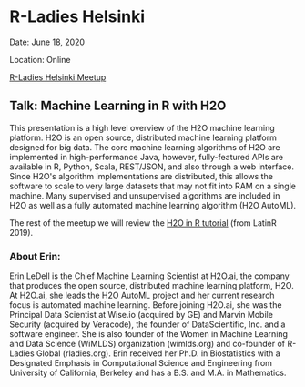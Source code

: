 # R-Ladies Helsinki

Date: June 18, 2020

Location: Online

[R-Ladies Helsinki Meetup](https://www.meetup.com/rladies-helsinki/events/271032403/)

## Talk: Machine Learning in R with H2O

This presentation is a high level overview of the H2O machine learning platform. H2O is an open source, distributed machine learning platform designed for big data. The core machine learning algorithms of H2O are implemented in high-performance Java, however, fully-featured APIs are available in R, Python, Scala, REST/JSON, and also through a web interface. Since H2O's algorithm implementations are distributed, this allows the software to scale to very large datasets that may not fit into RAM on a single machine.  Many supervised and unsupervised algorithms are included in H2O as well as a fully automated machine learning algorithm (H2O AutoML). 

The rest of the meetup we will review the [H2O in R tutorial](https://github.com/ledell/LatinR-2019-h2o-tutorial) (from LatinR 2019).   

### About Erin:

Erin LeDell is the Chief Machine Learning Scientist at H2O.ai, the company that produces the open source, distributed machine learning platform, H2O. At H2O.ai, she leads the H2O AutoML project and her current research focus is automated machine learning. Before joining H2O.ai, she was the Principal Data Scientist at Wise.io (acquired by GE) and Marvin Mobile Security (acquired by Veracode), the founder of DataScientific, Inc. and a software engineer. She is also founder of the Women in Machine Learning and Data Science (WiMLDS) organization (wimlds.org) and co-founder of R-Ladies Global (rladies.org). Erin received her Ph.D. in Biostatistics with a Designated Emphasis in Computational Science and Engineering from University of California, Berkeley and has a B.S. and M.A. in Mathematics.